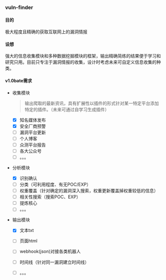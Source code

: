 ### vuln-finder

#### 目的

极大程度且精确的获取互联网上的漏洞情报

#### 设想

强大的信息收集模块和多种数据挖掘模块的框架，输出精确简练的结果便于学习和研究只用。目前只专注于漏洞情报的收集，设计时考虑未来可自定义信息收集的种类。

#### v1.0bate需求

- 收集模块
  
  > 输出爬取的最新资讯，具有扩展性以插件的形式针对某一特定平台添加特定的插件。（未来可通过自学习生成插件）
  
  - [x] 知名媒体发布
  - [x] 安全厂商预警
  - [ ] 漏洞平台更新
  - [ ] 个人博客
  - [ ] 众测平台报告
  - [ ] 各大公众号
  - [ ] 。。。
  
- 分析模块

  - [x] 识别确认
  - [ ] 分类（可利用程度、有无POC/EXP）
  - [ ] 权重覆盖（针对确定的漏洞深入搜索，权重更新覆盖掉权重较低的信息）
  - [ ] 相关性搜索（搜索POC、EXP）
  - [ ] 提炼核心
  - [ ] 。。。

- 输出模块

  - [x] 文本txt
  - [ ] 页面html
  - [ ] webhook(json)对接各类机器人
  - [ ] 时间线（针对同一漏洞建立时间线）
  - [ ] 。。。





